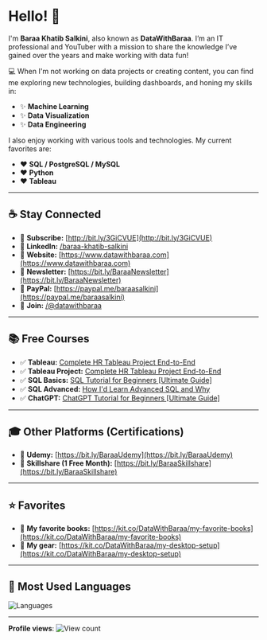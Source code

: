 # Hello! 👋

I'm **Baraa Khatib Salkini**, also known as **DataWithBaraa**. I’m an IT professional and YouTuber with a mission to share the knowledge I’ve gained over the years and make working with data fun!

💻 When I'm not working on data projects or creating content, you can find me exploring new technologies, building dashboards, and honing my skills in:

- ✨ **Machine Learning**
- ✨ **Data Visualization**
- ✨ **Data Engineering**

I also enjoy working with various tools and technologies. My current favorites are:

- ❤️ **SQL / PostgreSQL / MySQL**
- ❤️ **Python**
- ❤️ **Tableau**

---

## ☕ Stay Connected

- 🔗 **Subscribe:** [http://bit.ly/3GiCVUE](http://bit.ly/3GiCVUE)  
- 🔗 **LinkedIn:** [/baraa-khatib-salkini](https://linkedin.com/in/baraa-khatib-salkini)  
- 🔗 **Website:** [https://www.datawithbaraa.com](https://www.datawithbaraa.com)  
- 🔗 **Newsletter:** [https://bit.ly/BaraaNewsletter](https://bit.ly/BaraaNewsletter)  
- 🔗 **PayPal:** [https://paypal.me/baraasalkini](https://paypal.me/baraasalkini)  
- 🔗 **Join:** [/@datawithbaraa](https://www.youtube.com/@datawithbaraa)  

---

## 📚 Free Courses

- ✅ **Tableau:** [Complete HR Tableau Project End-to-End](https://www.youtube.com/playlist?list=PL)  
- ✅ **Tableau Project:** [Complete HR Tableau Project End-to-End](https://www.youtube.com/playlist?list=PL)  
- ✅ **SQL Basics:** [SQL Tutorial for Beginners [Ultimate Guide]](https://www.youtube.com/playlist?list=PL)  
- ✅ **SQL Advanced:** [How I'd Learn Advanced SQL and Why](https://www.youtube.com/playlist?list=PL)  
- ✅ **ChatGPT:** [ChatGPT Tutorial for Beginners [Ultimate Guide]](https://www.youtube.com/playlist?list=PL)  

---

## 🎓 Other Platforms (Certifications)

- 🔗 **Udemy:** [https://bit.ly/BaraaUdemy](https://bit.ly/BaraaUdemy)  
- 🔗 **Skillshare (1 Free Month):** [https://bit.ly/BaraaSkillshare](https://bit.ly/BaraaSkillshare)  

---

## ⭐ Favorites

- 🔗 **My favorite books:** [https://kit.co/DataWithBaraa/my-favorite-books](https://kit.co/DataWithBaraa/my-favorite-books)  
- 🔗 **My gear:** [https://kit.co/DataWithBaraa/my-desktop-setup](https://kit.co/DataWithBaraa/my-desktop-setup)  

---

## 🔢 Most Used Languages

![Languages](https://github-readme-stats.vercel.app/api/top-langs/?username=DataWithBaraa&layout=compact&theme=default)

---

**Profile views**: ![View count](https://komarev.com/ghpvc/?username=DataWithBaraa)
